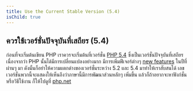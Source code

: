 ```yaml
---
title: Use the Current Stable Version (5.4)
isChild: true
---
```


## ควรใช้เวอร์ชั่นปัจจุบันที่เสถียร (5.4)

ก่อนที่จะเริ่มต้นเขียน PHP เราควรจะเริ่มต้นที่เวอร์ชั่น [PHP 5.4][php-release] ซึ่งเป็นเวอร์ชั่นปัจจุบันที่เสถียร 
เนื่องจากว่า PHP นั้นได้มีการเปลี่ยนแปลงอย่างมาก มีการเพิ่มฟีเจอร์ต่างๆ [new features](#language_highlights) 
ในปีที่ผ่านๆ มา ดังนั้นก็อย่าให้ความแตกต่างของเวอร์ชั่นระหว่าง 5.2 และ 5.4 มาทำให้เราสับสนได้ 
เลขเวอร์ชั่นพวกนี้จะแสดงให้เห็นถึงว่าภาษานี้มีการพัฒนาส่วนหลักๆ เพิ่มขึ้น แล้วก็ถ้าอยากจะหาฟังก์ชั่นหรือวิธีใช้งาน ก็ให้ไปดูที่ [php.net][php-docs]

[php-release]: http://www.php.net/downloads.php
[php-docs]: http://www.php.net/manual/en/

<!--
## Use the Current Stable Version (5.4)

If you are just getting started with PHP make sure to start with the current stable release of [PHP 5.4][php-release]. PHP has made great strides adding powerful [new features](#language_highlights) over the last few years. Don't let the minor version number difference between 5.2 and 5.4 fool you, it represents _major_ improvements. If you are looking for a function or it's usage, the documentation on the [php.net][php-docs] website will have the answer.

[php-release]: http://www.php.net/downloads.php
[php-docs]: http://www.php.net/manual/en/
-->
